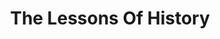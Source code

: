 ---
title: "The Lessons Of History"
description: 'Kumpulan atom bernama manusia itu memang aneh. Ia "nothing and everything " di saat yang bersamaan. Sejarahnya bisa dibilang cuma satu kejapan mata, tapi ketika nanti kita semua usai, ketika alam semesta menghancurkan kita. Kita masih beruntung, karena kita tahu kalau kita usai, sementara yang menghancurkan tidak.'
cover: "/images/reading/the-lessons-of-history.jpeg"
publishDate: 2022-06-15
authors: "Ariel Durant, Will Durant"
---